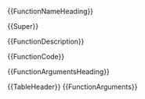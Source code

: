﻿{{FunctionNameHeading}}

{{Super}}


{{FunctionDescription}}

{{FunctionCode}}


{{FunctionArgumentsHeading}}

{{TableHeader}}
{{FunctionArguments}}
